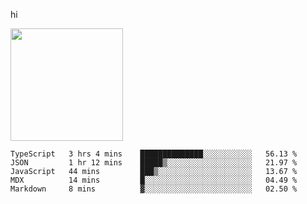 hi

<img height="180em" src="https://github-readme-stats.vercel.app/api?username=AProductiveNerd&show_icons=true&hide_border=true&&count_private=true&include_all_commits=true" />

<!--START_SECTION:waka-->
```text
TypeScript   3 hrs 4 mins    ██████████████░░░░░░░░░░░   56.13 % 
JSON         1 hr 12 mins    █████▒░░░░░░░░░░░░░░░░░░░   21.97 % 
JavaScript   44 mins         ███▒░░░░░░░░░░░░░░░░░░░░░   13.67 % 
MDX          14 mins         █░░░░░░░░░░░░░░░░░░░░░░░░   04.49 % 
Markdown     8 mins          ▓░░░░░░░░░░░░░░░░░░░░░░░░   02.50 % 
```
<!--END_SECTION:waka-->
